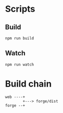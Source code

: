 # Scripts

## Build

```
npm run build
```

## Watch

```
npm run watch
```

# Build chain

```
web ----+
        +---> forge/dist
forge --+
```
